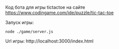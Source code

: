 Код бота для игры tictactoe
на сайте https://www.codingame.com/ide/puzzle/tic-tac-toe

Запуск игры:
```
node ./game/server.js
```

Url игры:
http://localhost:3000/index.html
